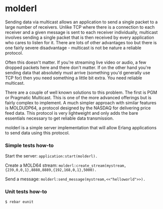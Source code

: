 molderl
=======

Sending data via multicast allows an application to send a single packet to a
large number of receivers. Unlike TCP where there is a connection to each
receiver and a given message is sent to each receiver individually, multicast
involves sending a single packet that is then received by every application
who cares to listen for it. There are lots of other advantages too but there
is one fairly severe disadvantage - multicast is not be nature a reliable
protocol.

Often this doesn't matter. If you're streaming live video or audio, a few
dropped packets here and there don't matter. If on the other hand you're
sending data that absolutely must arrive (something you'd generally use TCP
for) then you need something a little bit extra. You need reliable multicast.

There are a couple of well known solutions to this problem. The first is PGM
or Pragmatic Multicast. This is one of the more advanced offerings but is
fairly complex to implement. A much simpler approach with similar features is
MOLDUDP64, a protocol designed by the NASDAQ for delivering price feed data.
This protocol is very lightweight and only adds the bare essentials necessary
to get reliable data transmission.

molderl is a simple server implementation that will allow Erlang applications
to send data using this protocol.

### Simple tests how-to

Start the server: `application:start(molderl).`

Create a MOLD64 stream: `molderl:create_stream(mystream,{239,0,0,1},8888,8889,{192,168,0,1},5000).`

Send a message: `molderl:send_message(mystream,<<"helloworld">>).`

### Unit tests how-to

    $ rebar eunit

